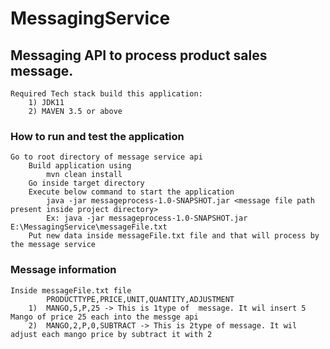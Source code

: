 # MessagingService
## Messaging API to process product sales message.
	Required Tech stack build this application:
		1) JDK11
		2) MAVEN 3.5 or above
### How to run and test the application
	Go to root directory of message service api
		Build application using 
			mvn clean install
		Go inside target directory
		Execute below command to start the application
			java -jar messageprocess-1.0-SNAPSHOT.jar <message file path present inside project directory>
			Ex: java -jar messageprocess-1.0-SNAPSHOT.jar E:\MessagingService\messageFile.txt
		Put new data inside messageFile.txt file and that will process by the message service
			
### Message information 
	Inside messageFile.txt file
			PRODUCTTYPE,PRICE,UNIT,QUANTITY,ADJUSTMENT
		1)  MANGO,5,P,25 -> This is 1type of  message. It wil insert 5 Mango of price 25 each into the messge api
		2)  MANGO,2,P,0,SUBTRACT -> This is 2type of message. It wil adjust each mango price by subtract it with 2


